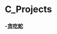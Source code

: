 # C_Projects
### -[贪吃蛇](https://github.com/Thirup2/C_Projects/tree/main/%E8%B4%AA%E5%90%83%E8%9B%87)
